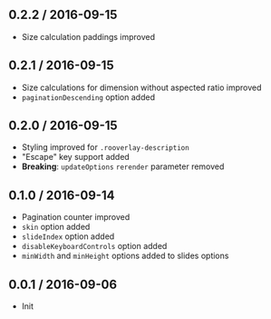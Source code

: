 ## 0.2.2 / 2016-09-15

- Size calculation paddings improved

## 0.2.1 / 2016-09-15

- Size calculations for dimension without aspected ratio improved
- `paginationDescending` option added

## 0.2.0 / 2016-09-15

- Styling improved for `.rooverlay-description`
- "Escape" key support added
- **Breaking**: `updateOptions` `rerender` parameter removed

## 0.1.0 / 2016-09-14

- Pagination counter improved
- `skin` option added
- `slideIndex` option added
- `disableKeyboardControls` option added
- `minWidth` and `minHeight` options added to slides options

## 0.0.1 / 2016-09-06

- Init
